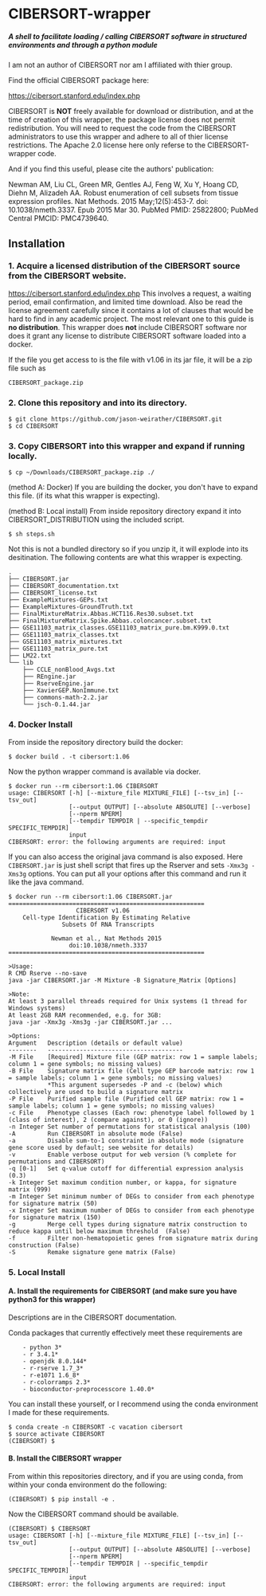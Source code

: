 # CIBERSORT-wrapper

##### A shell to facilitate loading / calling CIBERSORT software in structured environments and through a python module

I am not an author of CIBERSORT nor am I affiliated with thier group.

Find the official CIBERSORT package here:

https://cibersort.stanford.edu/index.php

CIBERSORT is **NOT** freely available for download or distribution, and at the time of creation of this wrapper, the package license does not permit redistribution. You will need to request the code from the CIBERSORT administrators to use this wrapper and adhere to all of thier license restrictions. The Apache 2.0 license here only referse to the CIBERSORT-wrapper code.

And if you find this useful, please cite the authors' publication:

Newman AM, Liu CL, Green MR, Gentles AJ, Feng W, Xu Y, Hoang CD, Diehn M,
Alizadeh AA. Robust enumeration of cell subsets from tissue expression profiles. 
Nat Methods. 2015 May;12(5):453-7. doi: 10.1038/nmeth.3337. Epub 2015 Mar 30.
PubMed PMID: 25822800; PubMed Central PMCID: PMC4739640.

## Installation

### 1. Acquire a licensed distribution of the CIBERSORT source from the CIBERSORT website.

https://cibersort.stanford.edu/index.php This involves a request, a waiting period, email confirmation, and limited time download.  Also be read the license agreement carefully since it contains a lot of clauses that would be hard to find in any academic project.  The most relevant one to this guide is **no distribution**.  This wrapper does **not** include CIBERSORT software nor does it grant any license to distribute CIBERSORT software loaded into a docker.

If the file you get access to is the file with v1.06 in its jar file, it will be a zip file such as

`CIBERSORT_package.zip`


### 2. Clone this repository and into its directory.

```
$ git clone https://github.com/jason-weirather/CIBERSORT.git
$ cd CIBERSORT
```

### 3. Copy CIBERSORT into this wrapper and expand if running locally.

```
$ cp ~/Downloads/CIBERSORT_package.zip ./
````

(method A: Docker) If you are building the docker, you don't have to expand this file.  (if its what this wrapper is expecting).

(method B: Local install) From inside repository directory expand it into CIBERSORT_DISTRIBUTION using the included script.

```
$ sh steps.sh
```

Not this is not a bundled directory so if you unzip it, it will explode into its desitination. The following contents are what this wrapper is expecting.

```
.
├── CIBERSORT.jar
├── CIBERSORT_documentation.txt
├── CIBERSORT_license.txt
├── ExampleMixtures-GEPs.txt
├── ExampleMixtures-GroundTruth.txt
├── FinalMixtureMatrix.Abbas.HCT116.Res30.subset.txt
├── FinalMixtureMatrix.Spike.Abbas.coloncancer.subset.txt
├── GSE11103_matrix_classes.GSE11103_matrix_pure.bm.K999.0.txt
├── GSE11103_matrix_classes.txt
├── GSE11103_matrix_mixtures.txt
├── GSE11103_matrix_pure.txt
├── LM22.txt
└── lib
    ├── CCLE_nonBlood_Avgs.txt
    ├── REngine.jar
    ├── RserveEngine.jar
    ├── XavierGEP.NonImmune.txt
    ├── commons-math-2.2.jar
    └── jsch-0.1.44.jar
```

### 4. Docker Install

From inside the repository directory build the docker:

```
$ docker build . -t cibersort:1.06
```

Now the python wrapper command is available via docker.
```
$ docker run --rm cibersort:1.06 CIBERSORT
usage: CIBERSORT [-h] [--mixture_file MIXTURE_FILE] [--tsv_in] [--tsv_out]
                 [--output OUTPUT] [--absolute ABSOLUTE] [--verbose]
                 [--nperm NPERM]
                 [--tempdir TEMPDIR | --specific_tempdir SPECIFIC_TEMPDIR]
                 input
CIBERSORT: error: the following arguments are required: input
```

If you can also access the original java command is also exposed. Here `CIBERSORT.jar` is just shell script that fires up the Rserver and sets `-Xmx3g -Xms3g` options.  You can put all your options after this command and run it like the java command.
```
$ docker run --rm cibersort:1.06 CIBERSORT.jar
=======================================================
                   CIBERSORT v1.06
    Cell-type Identification By Estimating Relative
               Subsets Of RNA Transcripts

            Newman et al., Nat Methods 2015
                 doi:10.1038/nmeth.3337
=======================================================

>Usage:
R CMD Rserve --no-save
java -jar CIBERSORT.jar -M Mixture -B Signature_Matrix [Options]

>Note:
At least 3 parallel threads required for Unix systems (1 thread for Windows systems)
At least 2GB RAM recommended, e.g. for 3GB:
java -jar -Xmx3g -Xms3g -jar CIBERSORT.jar ...

>Options:
Argument   Description (details or default value)
--------   --------------------------------------
-M File    [Required] Mixture file (GEP matrix: row 1 = sample labels; column 1 = gene symbols; no missing values)
-B File    Signature matrix file (Cell type GEP barcode matrix: row 1 = sample labels; column 1 = gene symbols; no missing values)
           *This argument supersedes -P and -c (below) which collectively are used to build a signature matrix
-P File    Purified sample file (Purified cell GEP matrix: row 1 = sample labels; column 1 = gene symbols; no missing values)
-c File    Phenotype classes (Each row: phenotype label followed by 1 (class of interest), 2 (compare against), or 0 (ignore))
-n Integer Set number of permutations for statistical analysis (100)
-A         Run CIBERSORT in absolute mode (False)
-a         Disable sum-to-1 constraint in absolute mode (signature gene score used by default; see website for details)
-v         Enable verbose output for web version (% complete for permutations and CIBERSORT)
-q [0-1]   Set q-value cutoff for differential expression analysis (0.3)
-k Integer Set maximum condition number, or kappa, for signature matrix (999)
-m Integer Set minimum number of DEGs to consider from each phenotype for signature matrix (50)
-x Integer Set maximum number of DEGs to consider from each phenotype for signature matrix (150)
-g         Merge cell types during signature matrix construction to reduce kappa until below maximum threshold  (False)
-f         Filter non-hematopoietic genes from signature matrix during construction (False)
-S         Remake signature gene matrix (False)
```

### 5. Local Install

#### A. Install the requirements for CIBERSORT (and make sure you have python3 for this wrapper)

Descriptions are in the CIBERSORT documentation.

Conda packages that currently effectively meet these requirements are

```
    - python 3*
    - r 3.4.1*
    - openjdk 8.0.144*
    - r-rserve 1.7_3*
    - r-e1071 1.6_8*
    - r-colorramps 2.3*
    - bioconductor-preprocesscore 1.40.0*
```

You can install these yourself, or I recommend using the conda environment I made for these requirements.

```
$ conda create -n CIBERSORT -c vacation cibersort
$ source activate CIBERSORT
(CIBERSORT) $
```

#### B. Install the CIBERSORT wrapper

From within this repositories directory, and if you are using conda, from within your conda environment do the following:

```
(CIBERSORT) $ pip install -e .
```

Now the CIBERSORT command should be available.

```
(CIBERSORT) $ CIBERSORT
usage: CIBERSORT [-h] [--mixture_file MIXTURE_FILE] [--tsv_in] [--tsv_out]
                 [--output OUTPUT] [--absolute ABSOLUTE] [--verbose]
                 [--nperm NPERM]
                 [--tempdir TEMPDIR | --specific_tempdir SPECIFIC_TEMPDIR]
                 input
CIBERSORT: error: the following arguments are required: input
```

